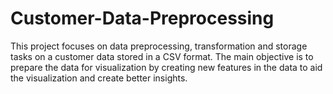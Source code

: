 # Customer-Data-Preprocessing
This project focuses on data preprocessing, transformation and storage tasks on a customer data stored in a CSV format. The main objective is to prepare the data for visualization by creating new features in the data to aid the visualization and create better insights.
